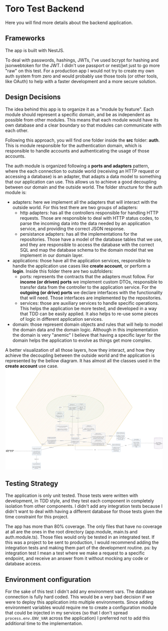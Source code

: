 # Toro Test Backend
Here you will find more details about the backend application.

## Frameworks
The app is built with NestJS.

To deal with passwords, hashings, JWTs, I've used bcrypt for hashing and jsonwebtoken for the JWT. I didn't use passport or nest/jwt just to go more "raw" on this test. For a production app I would not try to create my own auth system from zero and would probably use those tools (or other tools, like OAuth) to help with a faster development and a more secure solution.

## Design Decisions
The idea behind this app is to organize it as a "module by feature". Each module should represent a specific domain, and be as independent as possible from other modules. This means that each module would have its own database and a clear boundary so that modules can communicate with each other.

Following this approach, you will find one folder inside the **src** folder: **auth**. This is module responsible for the authentication domain, which is responsible to handle accounts and authenticating the usage of those accounts.

The auth module is organized following a **ports and adapters** pattern, where the each connection to outside world (receiving an HTTP request or accessing a database) is an adapter, that adapts a data model to something that our application can use. This allows us to achieve a good decoupling between our domain and the outside world. The folder structure for the auth module is:
* adapters: here we implement all the adapters that will interact with the outside world. For this test there are two groups of adapters:
  * http adapters: has all the controllers responsible for handling HTTP requests. Those are responsible to deal with HTTP status codes, to parse the incoming data into the data needed by an application service, and providing the correct JSON response.
  * persistance adapters: has all the implementations for the repositories. Those have a model of the database tables that we use, and they are responsible to access the database with the correct SQL and map the database schema to the domain model that we implement in our domain layer.
* applications: those have all the application services, responsible to handle the application use cases like __create account__, or perform a __login__. Inside this folder there are two subfolders:
  * ports: represents the contracts that the adapters must follow. For **income (or driven) ports** we implement custom DTOs, responsible to transfer data from the controller to the application service. For the **outgoing (or drive) ports** we declare interfaces with the functionality that will need. Those interfaces are implemented by the repositories.
  * services: those are auxiliary services to handle specific operations. This helps the application be more tested, and developed in a way that TDD can be easily applied. It also helps to re-use some pieces of logic in different application services.
* domain: those represent domain objects and rules that will help to model the domain data and the domain logic. Although in this implementation the domain is very "anemic" I believe that having a specific layer for the domain helps the application to evolve as things get more complex.

A better visualization of all those layers, how they interact, and how they achieve the decoupling between the outside world and the application is represented by the bellow diagram. It has almost all the classes used in the __create account__ use case.
![C3 Diagram Example](docs/backend-c3-diagram.jpg)

## Testing Strategy
The application is only unit tested. Those tests were written with development, in TDD style, and they test each component in completely isolation from other components. I didn't add any integration tests because I didn't want to deal with having a different database for those tests given the time constraint for this project.

The app has more than 80% coverage. The only files that have no coverage at all are the ones in the root directory (app.module, main.ts and auth.module.ts). Those files would only be tested in an integrated test. If this was a project to be sent to production, I would recommend adding the integration tests and making them part of the development routine.
ps: by integration test I mean a test where we make a request to a specific endpoint, and receive an answer from it without mocking any code or database access.

## Environment configuration
For the sake of this test I didn't add any environment vars. The database connection is fully hard coded. This would be a very bad decision if we were to deploy this application into multiple environments. Since adding environment variables would require me to create a configuration module that could be injected in my services (so that I don't spread `process.env.ENV_VAR` across the application) I preferred not to add this additional time to the implementation.
